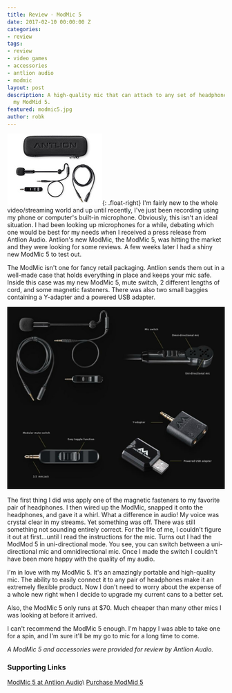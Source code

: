 ```yaml
---
title: Review - ModMic 5
date: 2017-02-10 00:00:00 Z
categories:
- review
tags:
- review
- video games
- accessories
- antlion audio
- modmic
layout: post
description: A high-quality mic that can attach to any set of headphones. I'm loving
  my ModMid 5.
featured: modmic5.jpg
author: robk
---
```


![ModMic 5](/images/featured/modmic5.jpg){: .float-right}
I'm fairly new to the whole video/streaming world and up until recently, I've just been recording using my phone or computer's built-in microphone. Obviously, this isn't an ideal situation. I had been looking up microphones for a while, debating which one would be best for my needs when I received a press release from Antlion Audio. Antlion's new ModMic, the ModMic 5, was hitting the market and they were looking for some reviews. A few weeks later I had a shiny new ModMic 5 to test out.

The ModMic isn't one for fancy retail packaging. Antlion sends them out in a well-made case that holds everything in place and keeps your mic safe. Inside this case was my new ModMic 5, mute switch, 2 different lengths of cord, and some magnetic fasteners. There was also two small baggies containing a Y-adapter and a powered USB adapter.

![ModMic 5](/images/modmic/modmic5.jpg)

The first thing I did was apply one of the magnetic fasteners to my favorite pair of headphones. I then wired up the ModMic, snapped it onto the headphones, and gave it a whirl. What a difference in audio! My voice was crystal clear in my streams. Yet something was off. There was still something not sounding entirely correct. For the life of me, I couldn't figure it out at first...until I read the instructions for the mic. Turns out I had the ModMod 5 in uni-directional mode. You see, you can switch between a uni-directional mic and omnidirectional mic. Once I made the switch I couldn't have been more happy with the quality of my audio.

I'm in love with my ModMic 5. It's an amazingly portable and high-quality mic. The ability to easily connect it to any pair of headphones make it an extremely flexible product. Now I don't need to worry about the expense of a whole new right when I decide to upgrade my current cans to a better set.

Also, the ModMic 5 only runs at $70. Much cheaper than many other mics I was looking at before it arrived.

I can't recommend the ModMic 5 enough. I'm happy I was able to take one for a spin, and I'm sure it'll be my go to mic for a long time to come.

*A ModMic 5 and accessories were provided for review by Antlion Audio.*

<h3>Supporting Links</h3>

[ModMic 5 at Antlion Audio](https://antlionaudio.com/collections/modmic/products/modmic-5)\\
[Purchase ModMid 5](http://amzn.to/2kcXHg1)
